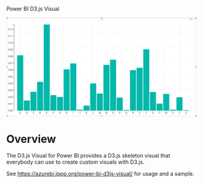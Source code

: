 Power BI D3.js Visual

![](assets/Screenshot.png)

# Overview

The D3.js Visual for Power BI provides a D3.js skeleton visual that everybody can use to create custom visuals with D3.js.

See https://azurebi.jppp.org/power-bi-d3js-visual/ for usage and a sample.